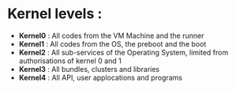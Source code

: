 # Kernel levels :
- **Kernel0** : All codes from the VM Machine and the runner
- **Kernel1** : All codes from the OS, the preboot and the boot
- **Kernel2** : All sub-services of the Operating System, limited from authorisations of kernel 0 and 1
- **Kernel3** : All bundles, clusters and libraries
- **Kernel4** : All API, user applocations and programs
